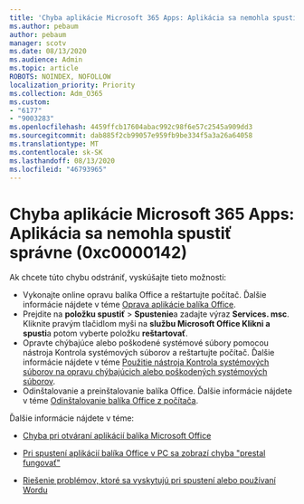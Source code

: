 ```yaml
---
title: 'Chyba aplikácie Microsoft 365 Apps: Aplikácia sa nemohla spustiť správne (0xc0000142)'
ms.author: pebaum
author: pebaum
manager: scotv
ms.date: 08/13/2020
ms.audience: Admin
ms.topic: article
ROBOTS: NOINDEX, NOFOLLOW
localization_priority: Priority
ms.collection: Adm_O365
ms.custom:
- "6177"
- "9003283"
ms.openlocfilehash: 4459ffcb17604abac992c98f6e57c2545a909dd3
ms.sourcegitcommit: dab885f2cb99057e959fb9be334f5a3a26a64058
ms.translationtype: MT
ms.contentlocale: sk-SK
ms.lasthandoff: 08/13/2020
ms.locfileid: "46793965"
---
```

# <a name="microsoft-365-apps-error-the-application-was-unable-to-start-correctly-0xc0000142"></a>Chyba aplikácie Microsoft 365 Apps: Aplikácia sa nemohla spustiť správne (0xc0000142)

Ak chcete túto chybu odstrániť, vyskúšajte tieto možnosti:

- Vykonajte online opravu balíka Office a reštartujte počítač. Ďalšie informácie nájdete v téme [Oprava aplikácie balíka Office](https://support.microsoft.com/office/repair-an-office-application-7821d4b6-7c1d-4205-aa0e-a6b40c5bb88b).
- Prejdite na **položku spustiť**   >   **Spustenie**a zadajte výraz **Services. msc**. Kliknite pravým tlačidlom myši na  **službu Microsoft Office Klikni a spusti**a potom vyberte položku **reštartovať**.
- Opravte chýbajúce alebo poškodené systémové súbory pomocou nástroja Kontrola systémových súborov a reštartujte počítač. Ďalšie informácie nájdete v téme [Použitie nástroja Kontrola systémových súborov na opravu chýbajúcich alebo poškodených systémových súborov](https://support.microsoft.com/help/929833/use-the-system-file-checker-tool-to-repair-missing-or-corrupted-system).
- Odinštalovanie a preinštalovanie balíka Office. Ďalšie informácie nájdete v téme [Odinštalovanie balíka Office z počítača](https://support.microsoft.com/office/uninstall-office-from-a-pc-9dd49b83-264a-477a-8fcc-2fdf5dbf61d8).

Ďalšie informácie nájdete v téme:  

- [Chyba pri otváraní aplikácií balíka Microsoft Office](https://support.office.com/article/error-when-opening-microsoft-office-apps-b84b6a63-4b8c-46ec-ae9a-ad91d6160d72)  

- [Pri spustení aplikácií balíka Office v PC sa zobrazí chyba "prestal fungovať"](https://support.office.com/article/i-get-a-stopped-working-error-when-i-start-office-applications-on-my-pc-52bd7985-4e99-4a35-84c8-2d9b8301a2fa)  

- [Riešenie problémov, ktoré sa vyskytujú pri spustení alebo používaní Wordu](https://docs.microsoft.com/office/troubleshoot/word/issues-when-start-or-use-word)